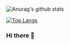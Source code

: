 ![Anurag's github stats](https://github-readme-stats.vercel.app/api?username=xuehao0217&show_icons=true&theme=radical)

[![Top Langs](https://github-readme-stats.vercel.app/api/top-langs/?username=xuehao0217&layout=donut)](https://github.com/anuraghazra/github-readme-stats)
### Hi there 👋
<!--
**xuehao0217/xuehao0217** is a ✨ _special_ ✨ repository because its `README.md` (this file) appears on your GitHub profile.

Here are some ideas to get you started:
- 🔭 I’m currently working on ...
- 🌱 I’m currently learning ...
- 👯 I’m looking to collaborate on ...
- 🤔 I’m looking for help with ...
- 💬 Ask me about ...
- 📫 How to reach me: ...
- 😄 Pronouns: ...
- ⚡ Fun fact: ...
-->
